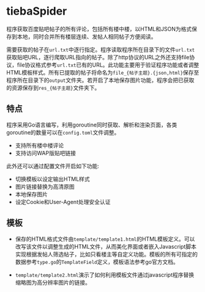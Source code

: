 # tiebaSpider

程序获取百度贴吧帖子的所有评论，包括所有楼中楼，以HTML和JSON为格式保存到本地，同时合并所有楼层连续、发帖人相同帖子方便阅读。

需要获取的帖子在`url.txt`中逐行指定。程序读取程序所在目录下的文件`url.txt`获取贴吧URL，逐行爬取URL指向的帖子。除了http协议的URL之外还支持file协议，file协议格式参考`url.txt`已有的URL。此功能主要用于验证程序功能或者调整HTML模板样式。所有已提取的帖子将命名为`file_{帖子主题}.{json,html}`保存至程序所在目录下的`output`文件夹。若开启了本地保存图片功能，程序会把已获取的资源保存到`res_{帖子主题}`文件夹下。

## 特点

程序采用Go语言编写，利用goroutine同时获取、解析和渲染页面，各类goroutine的数量可以在`config.toml`文件调整。

- 支持所有楼中楼评论
- 支持访问WAP版贴吧链接

此外还可以通过配置文件开启如下功能:

- 切换模板以设定输出HTML样式
- 图片链接替换为高清原图
- 本地保存图片
- 设定Cookie和User-Agent处理安全认证

## 模板

- 保存的HTML格式文件由`template/template1.html`的HTML模板定义。可以改写该文件以调整生成的HTML文件，从而美化界面或者嵌入Javascript脚本实现根据发帖人筛选帖子，比如只看楼主等自定义功能。模板的所有可指定的数据参考`type.go`的`TemplateField`定义，模板语法参考go官方文档。

- `template/template2.html`演示了如何利用模板文件通过javascript程序替换缩略图为高分辨率图片的链接。
